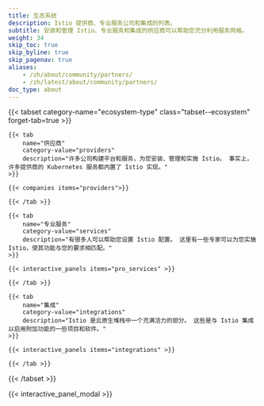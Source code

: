 ```yaml
---
title: 生态系统
description: Istio 提供商、专业服务公司和集成的列表。
subtitle: 安装和管理 Istio、专业服务和集成的供应商可以帮助您充分利用服务网格。
weight: 34
skip_toc: true
skip_byline: true
skip_pagenav: true
aliases:
    - /zh/about/community/partners/
    - /zh/latest/about/community/partners/
doc_type: about
---
```

[comment]: <> (TODO: Replace placeholders)

{{< tabset category-name="ecosystem-type" class="tabset--ecosystem" forget-tab=true >}}

    {{< tab
        name="供应商"
        category-value="providers"
        description="许多公司构建平台和服务，为您安装、管理和实施 Istio。 事实上，许多提供商的 Kubernetes 服务都内置了 Istio 实现。"
    >}}

    {{< companies items="providers">}}

    {{< /tab >}}

    {{< tab
        name="专业服务"
        category-value="services"
        description="有很多人可以帮助您设置 Istio 配置。 这里有一些专家可以为您实施 Istio，使其功能与您的要求相匹配。"
    >}}

    {{< interactive_panels items="pro_services" >}}

    {{< /tab >}}

    {{< tab
        name="集成"
        category-value="integrations"
        description="Istio 是云原生堆栈中一个充满活力的部分。 这些是与 Istio 集成以启用附加功能的一些项目和软件。"
    >}}

    {{< interactive_panels items="integrations" >}}

    {{< /tab >}}

{{< /tabset >}}

{{< interactive_panel_modal >}}